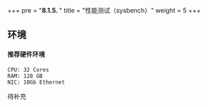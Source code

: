 +++
pre = "<b>8.1.5. </b>"
title = "性能测试（sysbench）"
weight = 5
+++

## 环境

#### 推荐硬件环境

```
CPU: 32 Cores
RAM: 128 GB
NIC: 10Gb Ethernet
```
待补充